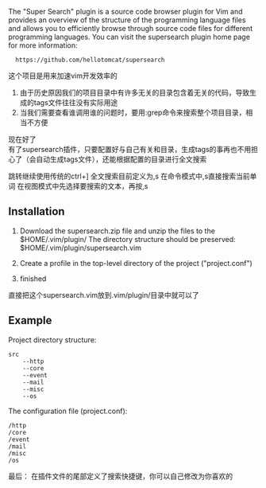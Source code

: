 The "Super Search" plugin is a source code browser plugin for Vim and provides
an overview of the structure of the programming language files and allows
you to efficiently browse through source code files for different
programming languages.  You can visit the supersearch plugin home page for more
information:

      https://github.com/hellotomcat/supersearch

这个项目是用来加速vim开发效率的<br />
1. 由于历史原因我们的项目目录中有许多无关的目录包含着无关的代码，导致生成的tags文件往往没有实际用途<br />
2. 当我们需要查看谁调用谁的问题时，要用:grep命令来搜索整个项目目录，相当不方便<br />

现在好了<br />
有了supersearch插件，只要配置好与自己有关和目录，生成tags的事再也不用担心了（会自动生成tags文件），还能根据配置的目录进行全文搜索

跳转继续使用传统的ctrl+]
全文搜索目前定义为,s
    在命令模式中,s直接搜索当前单词
    在视图模式中先选择要搜索的文本，再按,s


Installation
------------
1. Download the supersearch.zip file and unzip the files to the $HOME/.vim/plugin/
   The directory structure should be preserved:
   $HOME/.vim/plugin/supersearch.vim

2. Create a profile in the top-level directory of the project ("project.conf")

3. finished

直接把这个supersearch.vim放到.vim/plugin/目录中就可以了


Example
------------
Project directory structure:
```vim
src
    --http
    --core
    --event
    --mail
    --misc
    --os
```
The configuration file (project.conf):
```vim
/http
/core
/event
/mail
/misc
/os
```

最后：
在插件文件的尾部定义了搜索快捷键，你可以自己修改为你喜欢的

